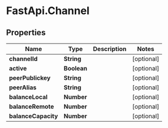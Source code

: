 # FastApi.Channel

## Properties

Name | Type | Description | Notes
------------ | ------------- | ------------- | -------------
**channelId** | **String** |  | [optional] 
**active** | **Boolean** |  | [optional] 
**peerPublickey** | **String** |  | [optional] 
**peerAlias** | **String** |  | [optional] 
**balanceLocal** | **Number** |  | [optional] 
**balanceRemote** | **Number** |  | [optional] 
**balanceCapacity** | **Number** |  | [optional] 


